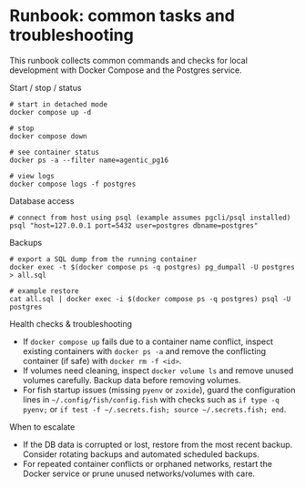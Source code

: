 # Runbook: common tasks and troubleshooting

This runbook collects common commands and checks for local development with Docker Compose and the Postgres service.

Start / stop / status

```fish
# start in detached mode
docker compose up -d

# stop
docker compose down

# see container status
docker ps -a --filter name=agentic_pg16

# view logs
docker compose logs -f postgres
```

Database access

```fish
# connect from host using psql (example assumes pgcli/psql installed)
psql "host=127.0.0.1 port=5432 user=postgres dbname=postgres"
```

Backups

```fish
# export a SQL dump from the running container
docker exec -t $(docker compose ps -q postgres) pg_dumpall -U postgres > all.sql

# example restore
cat all.sql | docker exec -i $(docker compose ps -q postgres) psql -U postgres
```

Health checks & troubleshooting

- If `docker compose up` fails due to a container name conflict, inspect existing containers with `docker ps -a` and remove the conflicting container (if safe) with `docker rm -f <id>`.
- If volumes need cleaning, inspect `docker volume ls` and remove unused volumes carefully. Backup data before removing volumes.
- For fish startup issues (missing `pyenv` or `zoxide`), guard the configuration lines in `~/.config/fish/config.fish` with checks such as `if type -q pyenv;` or `if test -f ~/.secrets.fish; source ~/.secrets.fish; end`.

When to escalate

- If the DB data is corrupted or lost, restore from the most recent backup. Consider rotating backups and automated scheduled backups.
- For repeated container conflicts or orphaned networks, restart the Docker service or prune unused networks/volumes with care.
